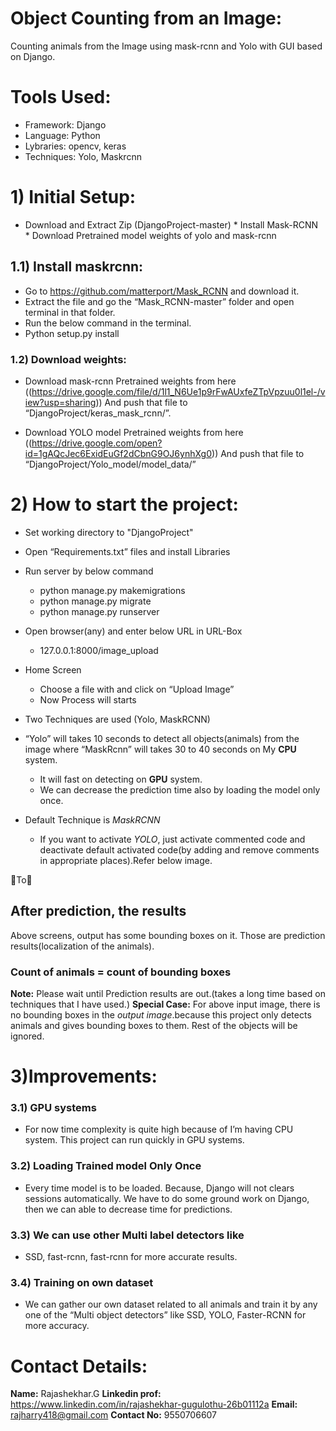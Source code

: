 # Object Counting from an Image:
   Counting animals from the Image using mask-rcnn and Yolo with GUI based on Django.

# Tools Used:
   * Framework: Django
   * Language: Python
   * Lybraries: opencv, keras
   * Techniques: Yolo, Maskrcnn

# 1) Initial Setup:
   * Download and Extract Zip (DjangoProject-master)
	* Install Mask-RCNN
	* Download Pretrained model weights of yolo and mask-rcnn

## 1.1) Install maskrcnn:
   * Go to https://github.com/matterport/Mask_RCNN and download it.
   * Extract the file and go the “Mask_RCNN-master” folder and open terminal in that folder.
   * Run the below command in the terminal.
   * Python setup.py install

### 1.2) Download weights:
   * Download mask-rcnn Pretrained weights from here
  ((https://drive.google.com/file/d/1l1_N6Ue1p9rFwAUxfeZTpVpzuu0l1el-/view?usp=sharing))
   And push that file to “DjangoProject/keras_mask_rcnn/”.

   * Download YOLO model Pretrained weights from here
   ((https://drive.google.com/open?id=1gAQcJec6ExidEuGf2dCbnG9OJ6ynhXg0))
   And push that file to “DjangoProject/Yolo_model/model_data/”

# 2) How to start the project:
 * Set working directory to "DjangoProject"
 * Open “Requirements.txt” files and install Libraries
 * Run server by below command
 	* python manage.py makemigrations
 	* python manage.py migrate
 	* python manage.py runserver
 * Open browser(any) and enter below URL in URL-Box
	* 127.0.0.1:8000/image_upload

 * Home Screen
	* Choose a file with and click on “Upload Image”
  	* Now Process will starts


 * Two Techniques are used (Yolo, MaskRCNN)
 * “Yolo” will takes 10 seconds to detect all objects(animals) from the image where “MaskRcnn” will takes 30 to 40 seconds on My **CPU** system.
 	* It will fast on detecting on **GPU** system.
	* We can decrease the prediction time also by loading the model only once.
 * Default Technique is *MaskRCNN*
	* If you want to activate *YOLO*, just activate commented code and deactivate default activated code(by adding and remove comments in appropriate places).Refer below image.
	


To





## After prediction, the results
Above screens, output has some bounding boxes on it. Those are prediction results(localization of the animals).
### **Count of animals** = **count of bounding boxes**
**Note:** Please wait until Prediction results are out.(takes a long time based on techniques that I have used.)
**Special Case:** For above input image, there is no bounding boxes in the *output image*.because this project only detects animals and gives bounding boxes to them. Rest of the objects will be ignored.

# 3)Improvements:
### 3.1) GPU systems
   * For now time complexity is quite high because of I’m having CPU system. This project can run quickly in GPU systems.

### 3.2) Loading Trained model Only Once
   * Every time model is to be loaded. Because, Django will not clears sessions automatically. We have to do some ground work on Django, then we can able to decrease time for predictions.

### 3.3) We can use other Multi label detectors like
   * SSD, fast-rcnn, fast-rcnn for more accurate results.

### 3.4) Training on own dataset
   * We can gather our own dataset related to all animals and train it by any one of the “Multi object detectors” like SSD, YOLO, Faster-RCNN for more accuracy.


# Contact Details:
  **Name:** Rajashekhar.G
  **Linkedin prof:** https://www.linkedin.com/in/rajashekhar-gugulothu-26b01112a
  **Email:** rajharry418@gmail.com
  **Contact No:** 9550706607



